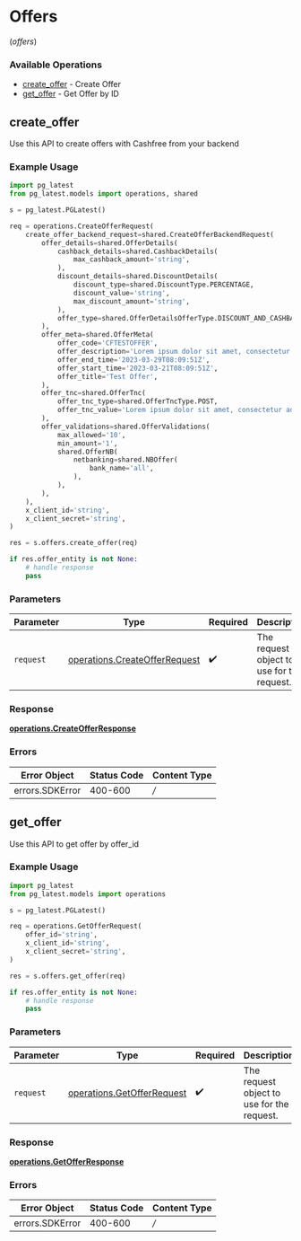 # Offers
(*offers*)

### Available Operations

* [create_offer](#create_offer) - Create Offer
* [get_offer](#get_offer) - Get Offer by ID

## create_offer

Use this API to create offers with Cashfree from your backend

### Example Usage

```python
import pg_latest
from pg_latest.models import operations, shared

s = pg_latest.PGLatest()

req = operations.CreateOfferRequest(
    create_offer_backend_request=shared.CreateOfferBackendRequest(
        offer_details=shared.OfferDetails(
            cashback_details=shared.CashbackDetails(
                max_cashback_amount='string',
            ),
            discount_details=shared.DiscountDetails(
                discount_type=shared.DiscountType.PERCENTAGE,
                discount_value='string',
                max_discount_amount='string',
            ),
            offer_type=shared.OfferDetailsOfferType.DISCOUNT_AND_CASHBACK,
        ),
        offer_meta=shared.OfferMeta(
            offer_code='CFTESTOFFER',
            offer_description='Lorem ipsum dolor sit amet, consectetur adipiscing elit',
            offer_end_time='2023-03-29T08:09:51Z',
            offer_start_time='2023-03-21T08:09:51Z',
            offer_title='Test Offer',
        ),
        offer_tnc=shared.OfferTnc(
            offer_tnc_type=shared.OfferTncType.POST,
            offer_tnc_value='Lorem ipsum dolor sit amet, consectetur adipiscing elit',
        ),
        offer_validations=shared.OfferValidations(
            max_allowed='10',
            min_amount='1',
            shared.OfferNB(
                netbanking=shared.NBOffer(
                    bank_name='all',
                ),
            ),
        ),
    ),
    x_client_id='string',
    x_client_secret='string',
)

res = s.offers.create_offer(req)

if res.offer_entity is not None:
    # handle response
    pass
```

### Parameters

| Parameter                                                                      | Type                                                                           | Required                                                                       | Description                                                                    |
| ------------------------------------------------------------------------------ | ------------------------------------------------------------------------------ | ------------------------------------------------------------------------------ | ------------------------------------------------------------------------------ |
| `request`                                                                      | [operations.CreateOfferRequest](../../models/operations/createofferrequest.md) | :heavy_check_mark:                                                             | The request object to use for the request.                                     |


### Response

**[operations.CreateOfferResponse](../../models/operations/createofferresponse.md)**
### Errors

| Error Object    | Status Code     | Content Type    |
| --------------- | --------------- | --------------- |
| errors.SDKError | 400-600         | */*             |

## get_offer

Use this API to get offer by offer_id

### Example Usage

```python
import pg_latest
from pg_latest.models import operations

s = pg_latest.PGLatest()

req = operations.GetOfferRequest(
    offer_id='string',
    x_client_id='string',
    x_client_secret='string',
)

res = s.offers.get_offer(req)

if res.offer_entity is not None:
    # handle response
    pass
```

### Parameters

| Parameter                                                                | Type                                                                     | Required                                                                 | Description                                                              |
| ------------------------------------------------------------------------ | ------------------------------------------------------------------------ | ------------------------------------------------------------------------ | ------------------------------------------------------------------------ |
| `request`                                                                | [operations.GetOfferRequest](../../models/operations/getofferrequest.md) | :heavy_check_mark:                                                       | The request object to use for the request.                               |


### Response

**[operations.GetOfferResponse](../../models/operations/getofferresponse.md)**
### Errors

| Error Object    | Status Code     | Content Type    |
| --------------- | --------------- | --------------- |
| errors.SDKError | 400-600         | */*             |
